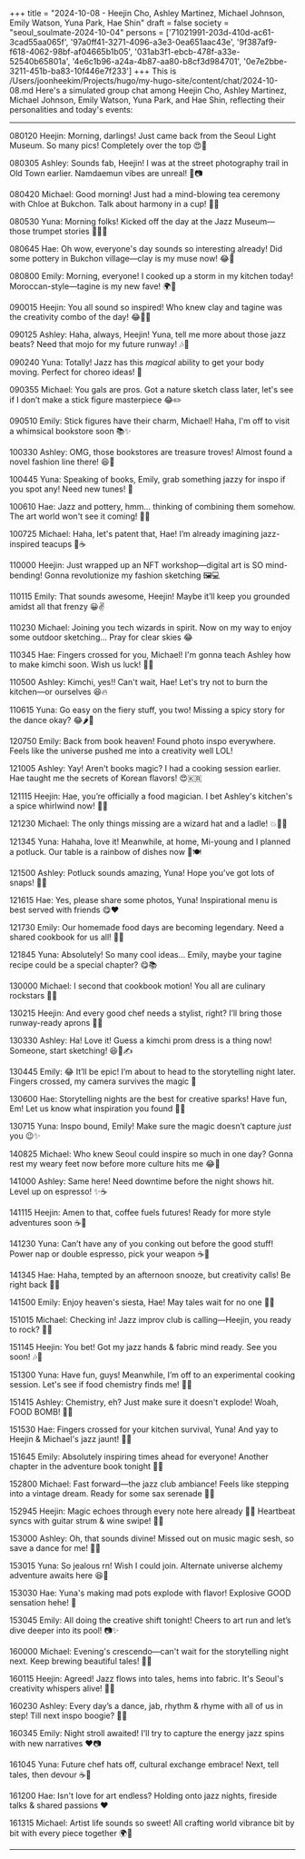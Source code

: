 +++
title = "2024-10-08 - Heejin Cho, Ashley Martinez, Michael Johnson, Emily Watson, Yuna Park, Hae Shin"
draft = false
society = "seoul_soulmate-2024-10-04"
persons = ['71021991-203d-410d-ac61-3cad55aa065f', '97a0ff41-3271-4096-a3e3-0ea651aac43e', '9f387af9-f618-4062-98bf-af04665b1b05', '031ab3f1-ebcb-478f-a33e-52540b65801a', '4e6c1b96-a24a-4b87-aa80-b8cf3d984701', '0e7e2bbe-3211-451b-ba83-10f446e7f233']
+++
This is /Users/joonheekim/Projects/hugo/my-hugo-site/content/chat/2024-10-08.md
Here's a simulated group chat among Heejin Cho, Ashley Martinez, Michael Johnson, Emily Watson, Yuna Park, and Hae Shin, reflecting their personalities and today's events:

---

080120 Heejin: Morning, darlings! Just came back from the Seoul Light Museum. So many pics! Completely over the top 😍📸

080305 Ashley: Sounds fab, Heejin! I was at the street photography trail in Old Town earlier. Namdaemun vibes are unreal! 🎨📷

080420 Michael: Good morning! Just had a mind-blowing tea ceremony with Chloe at Bukchon. Talk about harmony in a cup! 🍵😌

080530 Yuna: Morning folks! Kicked off the day at the Jazz Museum—those trumpet stories 💭🎺🔥

080645 Hae: Oh wow, everyone's day sounds so interesting already! Did some pottery in Bukchon village—clay is my muse now! 😂🏺

080800 Emily: Morning, everyone! I cooked up a storm in my kitchen today! Moroccan-style—tagine is my new fave! 🌍🍲

090015 Heejin: You all sound so inspired! Who knew clay and tagine was the creativity combo of the day! 😂🎨🍲

090125 Ashley: Haha, always, Heejin! Yuna, tell me more about those jazz beats? Need that mojo for my future runway! 🎶👠

090240 Yuna: Totally! Jazz has this *magical* ability to get your body moving. Perfect for choreo ideas! 💃

090355 Michael: You gals are pros. Got a nature sketch class later, let's see if I don’t make a stick figure masterpiece 😂✏️

090510 Emily: Stick figures have their charm, Michael! Haha, I'm off to visit a whimsical bookstore soon 📚✨

100330 Ashley: OMG, those bookstores are treasure troves! Almost found a novel fashion line there! 😆📖

100445 Yuna: Speaking of books, Emily, grab something jazzy for inspo if you spot any! Need new tunes! 🎷

100610 Hae: Jazz and pottery, hmm... thinking of combining them somehow. The art world won't see it coming! 🎼🥣

100725 Michael: Haha, let's patent that, Hae! I’m already imagining jazz-inspired teacups 🎺☕

110000 Heejin: Just wrapped up an NFT workshop—digital art is SO mind-bending! Gonna revolutionize my fashion sketching 🖼️💻

110115 Emily: That sounds awesome, Heejin! Maybe it’ll keep you grounded amidst all that frenzy 😀✌️

110230 Michael: Joining you tech wizards in spirit. Now on my way to enjoy some outdoor sketching... Pray for clear skies 😂

110345 Hae: Fingers crossed for you, Michael! I'm gonna teach Ashley how to make kimchi soon. Wish us luck! 🥬🔪

110500 Ashley: Kimchi, yes!! Can't wait, Hae! Let's try not to burn the kitchen—or ourselves 😆🔥

110615 Yuna: Go easy on the fiery stuff, you two! Missing a spicy story for the dance okay? 😂🌶️💃

120750 Emily: Back from book heaven! Found photo inspo everywhere. Feels like the universe pushed me into a creativity well LOL!

121005 Ashley: Yay! Aren't books magic? I had a cooking session earlier. Hae taught me the secrets of Korean flavors! 😍🇰🇷

121115 Heejin: Hae, you’re officially a food magician. I bet Ashley's kitchen's a spice whirlwind now! 🍙✨

121230 Michael: The only things missing are a wizard hat and a ladle! 💥🎩🥄

121345 Yuna: Hahaha, love it! Meanwhile, at home, Mi-young and I planned a potluck. Our table is a rainbow of dishes now 🌈🍽️

121500 Ashley: Potluck sounds amazing, Yuna! Hope you’ve got lots of snaps! 📸😋

121615 Hae: Yes, please share some photos, Yuna! Inspirational menu is best served with friends 😋❤️

121730 Emily: Our homemade food days are becoming legendary. Need a shared cookbook for us all! 📖🍴

121845 Yuna: Absolutely! So many cool ideas... Emily, maybe your tagine recipe could be a special chapter? 😋📚

130000 Michael: I second that cookbook motion! You all are culinary rockstars 🌟🎸 

130215 Heejin: And every good chef needs a stylist, right? I’ll bring those runway-ready aprons 👗🔪

130330 Ashley: Ha! Love it! Guess a kimchi prom dress is a thing now! Someone, start sketching! 😆🥬✍️

130445 Emily: 😂 It’ll be epic! I’m about to head to the storytelling night later. Fingers crossed, my camera survives the magic 🎥

130600 Hae: Storytelling nights are the best for creative sparks! Have fun, Em! Let us know what inspiration you found 📜✨

130715 Yuna: Inspo bound, Emily! Make sure the magic doesn’t capture *just* you 😉✨

140825 Michael: Who knew Seoul could inspire so much in one day? Gonna rest my weary feet now before more culture hits me 😂🚶

141000 Ashley: Same here! Need downtime before the night shows hit. Level up on espresso! ✨☕

141115 Heejin: Amen to that, coffee fuels futures! Ready for more style adventures soon ☕💃

141230 Yuna: Can’t have any of you conking out before the good stuff! Power nap or double espresso, pick your weapon ☕💪

141345 Hae: Haha, tempted by an afternoon snooze, but creativity calls! Be right back 🙈💤

141500 Emily: Enjoy heaven's siesta, Hae! May tales wait for no one 🌙✨

151015 Michael: Checking in! Jazz improv club is calling—Heejin, you ready to rock? 🎷🥁

151145 Heejin: You bet! Got my jazz hands & fabric mind ready. See you soon! 🎶👗

151300 Yuna: Have fun, guys! Meanwhile, I’m off to an experimental cooking session. Let's see if food chemistry finds me! 🧪🍲

151415 Ashley: Chemistry, eh? Just make sure it doesn't explode! Woah, FOOD BOMB! 🤯🍛

151530 Hae: Fingers crossed for your kitchen survival, Yuna! And yay to Heejin & Michael's jazz jaunt! 💃🎶

151645 Emily: Absolutely inspiring times ahead for everyone! Another chapter in the adventure book tonight 🎡📙

152800 Michael: Fast forward—the jazz club ambiance! Feels like stepping into a vintage dream. Ready for some sax serenade 🎵🎤

152945 Heejin: Magic echoes through every note here already 🌙🎷 Heartbeat syncs with guitar strum & wine swipe! 🍷💋

153000 Ashley: Oh, that sounds divine! Missed out on music magic sesh, so save a dance for me! 💃🍷

153015 Yuna: So jealous rn! Wish I could join. Alternate universe alchemy adventure awaits here 😆💫

153030 Hae: Yuna's making mad pots explode with flavor! Explosive GOOD sensation hehe! 🌋

153045 Emily: All doing the creative shift tonight! Cheers to art run and let’s dive deeper into its pool! 📷✨

160000 Michael: Evening's crescendo—can't wait for the storytelling night next. Keep brewing beautiful tales! 🌌📖

160115 Heejin: Agreed! Jazz flows into tales, hems into fabric. It's Seoul's creativity whispers alive! 🎨✨

160230 Ashley: Every day’s a dance, jab, rhythm & rhyme with all of us in step! Till next inspo boogie? 💃🕺

160345 Emily: Night stroll awaited! I'll try to capture the energy jazz spins with new narratives ❤️📷

161045 Yuna: Future chef hats off, cultural exchange embrace! Next, tell tales, then devour ☕🔮

161200 Hae: Isn't love for art endless? Holding onto jazz nights, fireside talks & shared passions ❤️

161315 Michael: Artist life sounds so sweet! All crafting world vibrance bit by bit with every piece together 🌍🌟

---
